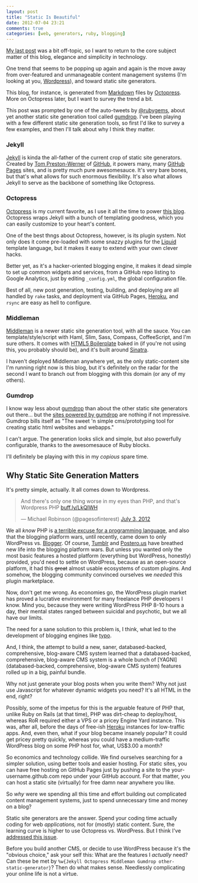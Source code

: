 ```yaml
---
layout: post
title: "Static Is Beautiful"
date: 2012-07-04 23:21
comments: true
categories: [web, generators, ruby, blogging]
---
```


[My last post](/blog/2012/07/03/internet-culture-101/) was a bit off-topic, so I want to return to the core subject matter of this blog, elegance and simplicity in technology.

One trend that seems to be popping up again and again is the move away from over-featured and unmanageable content management systems (I'm looking at you, [Wordpress](http://wordpress.org/)), and toward static site generators. 

This blog, for instance, is generated from [Markdown](http://daringfireball.net/projects/markdown/) files by [Octopress](http://octopress.org/). More on Octopress later, but I want to survey the trend a bit.

This post was prompted by one of the auto-tweets by [@rubygems](https://twitter.com/rubygems), about yet another static site generation tool called [gumdrop](https://rubygems.org/gems/gumdrop). I've been playing with a few different static site generation tools, so first I'd like to survey a few examples, and then I'll talk about why I think they matter.

### Jekyll

[Jekyll](https://github.com/mojombo/jekyll) is kinda the all-father of the current crop of static site generators. Created by [Tom Preston-Werner](http://tom.preston-werner.com/) of [GitHub](https://github.com), it powers many, many [GitHub Pages](http://pages.github.com/) sites, and is pretty much pure awesomesauce. It's very bare bones, but that's what allows for such enormous flexibility. It's also what allows Jekyll to serve as the backbone of something like Octopress.

### Octopress

[Octopress](http://octopress.org) is my current favorite, as I use it all the time to power [this blog](http://decomplecting.org). Octopress wraps Jekyll with a bunch of templating goodness, which you can easily customize to your heart's content.

One of the best thngs about Octopress, however, is its plugin system. Not only does it come pre-loaded with some snazzy plugins for the [Liquid](https://github.com/Shopify/liquid) template language, but it makes it easy to extend with your own clever hacks.

Better yet, as it's a hacker-oriented blogging engine, it makes it dead simple to set up common widgets and services, from a GitHub repo listing to Google Analytics, just by editing `_config.yml`, the global configuration file.

Best of all, new post generation, testing, building, and deploying are all handled by `rake` tasks, and deployment via GitHub Pages, [Heroku](http://heroku.com), and `rsync` are easy as hell to configure.

### Middleman

[Middleman](http://middlemanapp.com/) is a newer static site generation tool, with all the sauce. You can template/style/script with Haml, Slim, Sass, Compass, CoffeeScript, and I'm sure others. It comes with [HTML5 Boilerplate](http://html5boilerplate.com/) baked in (if you're not using this, you probably should be), and it's built around [Sinatra](http://www.sinatrarb.com).

I haven't deployed Middleman anywhere yet, as the only static-content site I'm running right now is this blog, but it's definitely on the radar for the second I want to branch out from blogging with this domain (or any of my others).

### Gumdrop

I know way less about [gumdrop](https://github.com/darthapo/gumdrop) than about the other static site generators out there... but the [sites powered by gumdrop](https://github.com/darthapo/gumdrop/wiki/Sites-Using-Gumdrop) are nothing if not impressive. Gumdrop bills itself as "The sweet 'n simple cms/prototyping tool for creating static html websites and webapps."

I can't argue. The generation looks slick and simple, but also powerfully configurable, thanks to the awesomesauce of Ruby blocks.

I'll definitely be playing with this in my *copious* spare time.

## Why Static Site Generation Matters

It's pretty simple, actually. It all comes down to Wordpress. 

<blockquote class="twitter-tweet tw-align-center"><p>And there's only one thing worse in my eyes than PHP, and that's Wordpress PHP <a href="http://t.co/C40EfvOD" title="http://buff.ly/LkQIWH">buff.ly/LkQIWH</a></p>&mdash; Michael Robinson (@pagesofinterest) <a href="https://twitter.com/pagesofinterest/status/220254607849426946" data-datetime="2012-07-03T20:36:05+00:00">July 3, 2012</a></blockquote>
<script src="//platform.twitter.com/widgets.js" charset="utf-8"></script>

We all *know* PHP is [a terrible excuse for a programming language](http://me.veekun.com/blog/2012/04/09/php-a-fractal-of-bad-design/), and also that the blogging platform wars, until recently, came down to only WordPress vs.  [Blogger](http://www.blogger.com). Of course, [Tumblr](http://tumblr.com) and [Postero.us](http://postero.us) have breathed new life into the blogging platform wars. But unless you wanted only the most basic features a hosted platform (everything but WordPress, honestly) provided, you'd need to settle on WordPress, because as an open-source platform, it had this ~~great~~ almost usable ecosystems of custom plugins. And somehow, the blogging community convinced ourselves we *needed* this plugin marketplace.

Now, don't get me wrong. As economies go, the WordPress plugin market has proved a lucrative environment for many freelance PHP developers I know. Mind you, because they were writing WordPress PHP 8-10 hours a day, their mental states ranged between suicidal and psychotic, but we all have our limits.

The need for a sane solution to this problem is, I think, what led to the development of blogging engines like [typo](http://fdv.github.com/typo/).

And, I think, the attempt to build a new, saner, databased-backed, comprehensive, blog-aware CMS system learned that a databased-backed, comprehensive, blog-aware CMS system is a whole bunch of [YAGNI](databased-backed, comprehensive, blog-aware CMS system) features rolled up in a big, painful bundle. 

Why not just generate your blog posts when you write them? Why not just use Javascript for whatever dynamic widgets you need? It's all HTML in the end, right?

Possibly, some of the impetus for this is the arguable feature of PHP that, unlike Ruby on Rails (at that time), PHP was dirt-cheap to deploy/host, whereas RoR required either a VPS or a pricey Engine Yard instance. This was, after all, before the days of free-ish [Heroku](http://heroku.com) instances for low-traffic apps. And, even then, what if your blog became insanely popular? It could get pricey pretty quickly, whereas you could have a medium-traffic WordPress blog on some PHP host for, what, US$3.00 a month? 

So economics and technology collide. We find ourselves searching for a simpler solution, using better tools and easier hosting. For static sites, you can have free hosting on GitHub Pages just by pushing a site to the your-username.github.com repo under your GitHub account. For that matter, you can host a static site (virtually) for free damn near anywhere you like.

So *why* were we spending all this time and effort building out complicated content management systems, just to spend unnecessary time and money on a blog?

Static site generators are the answer. Spend your coding time actually coding for web *applications,* not for (mostly) static content. Sure, the learning curve is higher to use Octopress vs. WordPress. But I think I've [addressed this issue](/blog/2012/06/06/hackers-need-our-own-everything/). 

Before you build another CMS, or decide to use WordPress because it's the "obvious choice," ask your self this: What are the features I *actually* need? Can these be met by `%w{Jekyll Octopress Middleman Gumdrop other-static-generator}`? Then do what makes sense. Needlessly complicating your online life is not a virtue.